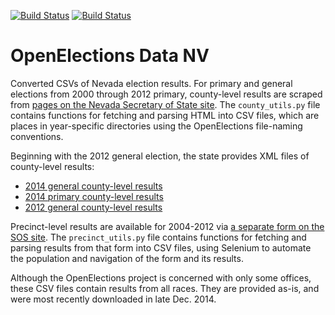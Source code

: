 [![Build Status](https://github.com/openelections/openelections-data-nv/actions/workflows/data_tests.yml/badge.svg?branch=master)](https://github.com/openelections/openelections-data-nv/actions/workflows/data_tests.yml?query=branch%3Amaster)
[![Build Status](https://github.com/openelections/openelections-data-nv/actions/workflows/format_tests.yml/badge.svg?branch=master)](https://github.com/openelections/openelections-data-nv/actions/workflows/format_tests.yml?query=branch%3Amaster)

OpenElections Data NV
=====================

Converted CSVs of Nevada election results. For primary and general elections from 2000 through 2012 primary, county-level results are scraped from [pages on the Nevada Secretary of State site](http://nvsos.gov/index.aspx?page=93). The `county_utils.py` file contains functions for fetching and parsing HTML into CSV files, which are places in year-specific directories using the OpenElections file-naming conventions.

Beginning with the 2012 general election, the state provides XML files of county-level results:

* [2014 general county-level results](http://www.silverstateelection.com/_xml/USandNV.xml)
* [2014 primary county-level results](http://www.nvsos.gov/silverstate2014pri/_xml/USandNV.xml)
* [2012 general county-level results](http://www.nvsos.gov/silverstate2012gen/_xml/USandNV.xml)

Precinct-level results are available for 2004-2012 via [a separate form on the SOS site](http://www.nvsos.gov/electionresults/PrecinctReport.aspx). The `precinct_utils.py` file contains functions for fetching and parsing results from that form into CSV files, using Selenium to automate the population and navigation of the form and its results.

Although the OpenElections project is concerned with only some offices, these CSV files contain results from all races. They are provided as-is, and were most recently downloaded in late Dec. 2014.

